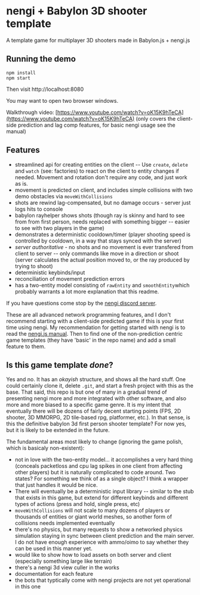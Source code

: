 # nengi + Babylon 3D shooter template
A template game for multiplayer 3D shooters made in Babylon.js + nengi.js

## Running the demo
```
npm install 
npm start
```
Then visit http://localhost:8080

You may want to open two browser windows.

Walkthrough video: [https://www.youtube.com/watch?v=oK15K9hTeCA](https://www.youtube.com/watch?v=oK15K9hTeCA) (only covers the client-side prediction and lag comp features, for basic nengi usage see the manual)

## Features
* streamlined api for creating entities on the client -- Use `create`, `delete` and `watch` (see: factories) to react on the client to entity changes if needed. Movement and rotation don't require any code, and just work as is.
* movement is predicted on client, and includes simple collisions with two demo obstacles via `moveWithCollisions`
* shots are rewind lag-compensated, but no damage occurs - server just logs hits to console
* babylon rayhelper shows shots (though ray is skinny and hard to see from from first person, needs replaced with something bigger -- easier to see with two players in the game)
* demonstrates a deterministic cooldown/timer (player shooting speed is controlled by cooldown, in a way that stays synced with the server)
* *server authoritative* - no shots and no movement is ever transfered from client to server -- only commands like move in a direction or shoot (server calculates the actual position moved to, or the ray produced by trying to shoot)
* deterministic keybinds/input
* reconciliation of movement prediction errors
* has a two-entity model consisting of `rawEntity` and `smoothEntity`which probably warrants a lot more explanation that this readme.

If you have questions come stop by the [nengi discord server](https://discord.gg/7kAa7NJ).

These are all advanced network programming features, and I don't recommend starting with a client-side predicted game if this is your first time using nengi. My recommendation for getting started with nengi is to read the [nengi.js manual](https://timetocode.com/nengi). Then to find one of the non-prediction centric game templates (they have 'basic' in the repo name) and add a small feature to them.

## Is this game template *done*?
Yes and no. It has an *okayish* structure, and shows all the hard stuff.  One could certainly clone it, delete `.git`, and start a fresh project with this as the base. That said, this repo is but one of many in a gradual trend of presenting nengi more and more integrated with other software, and also more and more biased to a specific game genre. It is my intent that eventually there will be dozens of fairly decent starting points (FPS, 2D shooter, 3D MMORPG, 2D tile-based rpg, platformer, etc.). In that sense, is this the definitive babylon 3d first person shooter template? For now yes, but it is likely to be extended in the future.

The fundamental areas most likely to change (ignoring the game polish, which is basicaly non-existent):
* not in love with the two-entity model... it accomplishes a very hard thing (conceals packetloss and cpu lag spikes in one client from affecting other players) but it is naturally complicated to code around. Two states? For something we think of as a single object? I think a wrapper that just handles it would be nice.
* There will eventually be a deterministic input library -- similar to the stub that exists in this game, but extend for different keybinds and different types of actions (press and hold, single press, etc)
* `moveWithCollisions` will not scale to many dozens of players or thousands of entities or giant world meshes, so another form of collisions needs implemented eventually
* there's no physics, but many requests to show a networked physics simulation staying in sync between client prediction and the main server. I do not have enough experience with ammo/oimo to say whether they can be used in this manner yet.
* would like to show how to load assets on both server and client (especially something large like terrain)
* there's a nengi 3d view culler in the works
* documentation for each feature
* the bots that typtically come with nengi projects are not yet operational in this one


